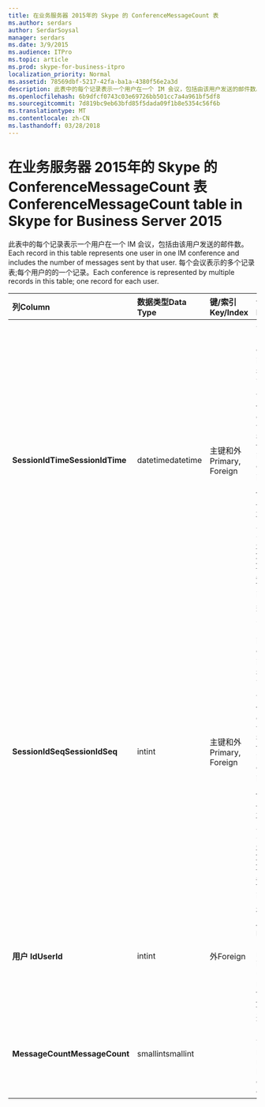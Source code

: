 ```yaml
---
title: 在业务服务器 2015年的 Skype 的 ConferenceMessageCount 表
ms.author: serdars
author: SerdarSoysal
manager: serdars
ms.date: 3/9/2015
ms.audience: ITPro
ms.topic: article
ms.prod: skype-for-business-itpro
localization_priority: Normal
ms.assetid: 78569dbf-5217-42fa-ba1a-4380f56e2a3d
description: 此表中的每个记录表示一个用户在一个 IM 会议，包括由该用户发送的邮件数。 每个会议表示的多个记录表;每个用户的的一个记录。
ms.openlocfilehash: 6b9dfcf0743c03e69726bb501cc7a4a961bf5df8
ms.sourcegitcommit: 7d819bc9eb63bfd85f5dada09f1b8e5354c56f6b
ms.translationtype: MT
ms.contentlocale: zh-CN
ms.lasthandoff: 03/28/2018
---
```

# <a name="conferencemessagecount-table-in-skype-for-business-server-2015"></a><span data-ttu-id="d9cf7-104">在业务服务器 2015年的 Skype 的 ConferenceMessageCount 表</span><span class="sxs-lookup"><span data-stu-id="d9cf7-104">ConferenceMessageCount table in Skype for Business Server 2015</span></span>
 
<span data-ttu-id="d9cf7-105">此表中的每个记录表示一个用户在一个 IM 会议，包括由该用户发送的邮件数。</span><span class="sxs-lookup"><span data-stu-id="d9cf7-105">Each record in this table represents one user in one IM conference and includes the number of messages sent by that user.</span></span> <span data-ttu-id="d9cf7-106">每个会议表示的多个记录表;每个用户的的一个记录。</span><span class="sxs-lookup"><span data-stu-id="d9cf7-106">Each conference is represented by multiple records in this table; one record for each user.</span></span>
  
|<span data-ttu-id="d9cf7-107">**列**</span><span class="sxs-lookup"><span data-stu-id="d9cf7-107">**Column**</span></span>|<span data-ttu-id="d9cf7-108">**数据类型**</span><span class="sxs-lookup"><span data-stu-id="d9cf7-108">**Data Type**</span></span>|<span data-ttu-id="d9cf7-109">**键/索引**</span><span class="sxs-lookup"><span data-stu-id="d9cf7-109">**Key/Index**</span></span>|<span data-ttu-id="d9cf7-110">**详细信息**</span><span class="sxs-lookup"><span data-stu-id="d9cf7-110">**Details**</span></span>|
|:-----|:-----|:-----|:-----|
|<span data-ttu-id="d9cf7-111">**SessionIdTime**</span><span class="sxs-lookup"><span data-stu-id="d9cf7-111">**SessionIdTime**</span></span> <br/> |<span data-ttu-id="d9cf7-112">datetime</span><span class="sxs-lookup"><span data-stu-id="d9cf7-112">datetime</span></span>  <br/> |<span data-ttu-id="d9cf7-113">主键和外</span><span class="sxs-lookup"><span data-stu-id="d9cf7-113">Primary, Foreign</span></span>  <br/> |<span data-ttu-id="d9cf7-114">会议实例的时间。</span><span class="sxs-lookup"><span data-stu-id="d9cf7-114">Time of conference instance.</span></span> <span data-ttu-id="d9cf7-115">与**SessionIdSeq**配合使用，以唯一标识的会议实例。</span><span class="sxs-lookup"><span data-stu-id="d9cf7-115">Used in conjunction with **SessionIdSeq** to uniquely identify a conference instance.</span></span> <span data-ttu-id="d9cf7-116">[业务服务器 2015年的 Skype 在会议表格](conferences.md)的详细信息，请参阅。</span><span class="sxs-lookup"><span data-stu-id="d9cf7-116">See the [Conferences table in Skype for Business Server 2015](conferences.md) for more information.</span></span> <br/> |
|<span data-ttu-id="d9cf7-117">**SessionIdSeq**</span><span class="sxs-lookup"><span data-stu-id="d9cf7-117">**SessionIdSeq**</span></span> <br/> |<span data-ttu-id="d9cf7-118">int</span><span class="sxs-lookup"><span data-stu-id="d9cf7-118">int</span></span>  <br/> |<span data-ttu-id="d9cf7-119">主键和外</span><span class="sxs-lookup"><span data-stu-id="d9cf7-119">Primary, Foreign</span></span>  <br/> |<span data-ttu-id="d9cf7-120">若要标识的会议实例的 ID 号。</span><span class="sxs-lookup"><span data-stu-id="d9cf7-120">ID number to identify the conference instance.</span></span> <span data-ttu-id="d9cf7-121">与**SessionIdTime**配合使用，以唯一标识的会议实例。</span><span class="sxs-lookup"><span data-stu-id="d9cf7-121">Used in conjunction with **SessionIdTime** to uniquely identify a conference instance.</span></span> <span data-ttu-id="d9cf7-122">[业务服务器 2015年的 Skype 在会议表格](conferences.md)的详细信息，请参阅。</span><span class="sxs-lookup"><span data-stu-id="d9cf7-122">See the [Conferences table in Skype for Business Server 2015](conferences.md) for more information.</span></span> <br/> |
|<span data-ttu-id="d9cf7-123">**用户 Id**</span><span class="sxs-lookup"><span data-stu-id="d9cf7-123">**UserId**</span></span> <br/> |<span data-ttu-id="d9cf7-124">int</span><span class="sxs-lookup"><span data-stu-id="d9cf7-124">int</span></span>  <br/> |<span data-ttu-id="d9cf7-125">外</span><span class="sxs-lookup"><span data-stu-id="d9cf7-125">Foreign</span></span>  <br/> |<span data-ttu-id="d9cf7-126">标识该用户，从[用户表](users.md)中引用的唯一编号。</span><span class="sxs-lookup"><span data-stu-id="d9cf7-126">Unique number identifying this user, referenced from the [Users table](users.md).</span></span>  <br/> |
|<span data-ttu-id="d9cf7-127">**MessageCount**</span><span class="sxs-lookup"><span data-stu-id="d9cf7-127">**MessageCount**</span></span> <br/> |<span data-ttu-id="d9cf7-128">smallint</span><span class="sxs-lookup"><span data-stu-id="d9cf7-128">smallint</span></span>  <br/> | <br/> |<span data-ttu-id="d9cf7-129">这次会议过程中由该用户发送的消息数。</span><span class="sxs-lookup"><span data-stu-id="d9cf7-129">The number of messages sent by this user during this conference.</span></span>  <br/> |
   

